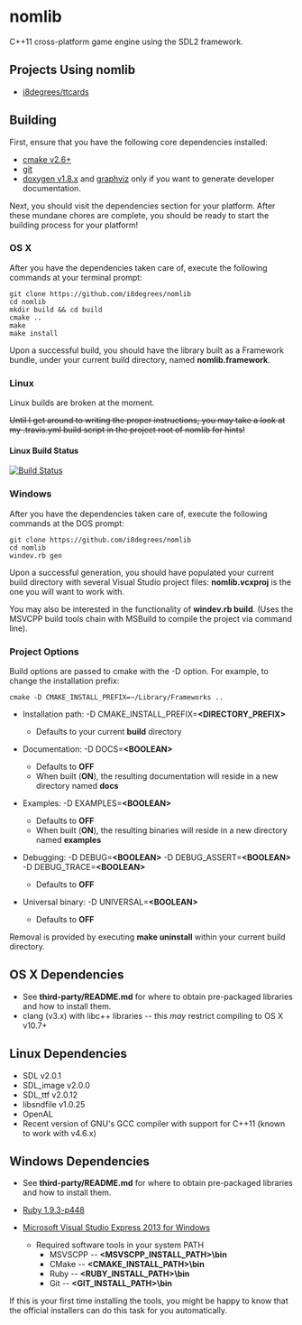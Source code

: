 # nomlib #

C++11 cross-platform game engine using the SDL2 framework.

## Projects Using nomlib ##

* [i8degrees/ttcards](https://github.com/i8degrees/ttcards)

## Building ##

First, ensure that you have the following core dependencies installed:

* [cmake v2.6+](http://www.cmake.org/)
* [git](http://git-scm.com/download/)
* [doxygen v1.8.x](http://www.stack.nl/~dimitri/doxygen/) and [graphviz](http://www.graphviz.org/) only if you want to generate developer documentation.

Next, you should visit the dependencies section for your platform. After these mundane chores are complete, you should be ready to start the building process for your platform!

### OS X ###

After you have the dependencies taken care of, execute the following commands at your terminal prompt:

```
git clone https://github.com/i8degrees/nomlib
cd nomlib
mkdir build && cd build
cmake ..
make
make install
```

Upon a successful build, you should have the library built as a Framework bundle, under your current build directory, named **nomlib.framework**.

### Linux ###

Linux builds are broken at the moment.

~~Until I get around to writing the proper instructions, you may take a look at my
.travis.yml build script in the project root of nomlib for hints!~~

#### Linux Build Status #####

[![Build Status](https://travis-ci.org/i8degrees/nomlib.png?branch=master,dev)](https://travis-ci.org/i8degrees/nomlib)

### Windows ###

After you have the dependencies taken care of, execute the following commands at the DOS prompt:

```
git clone https://github.com/i8degrees/nomlib
cd nomlib
windev.rb gen
```

Upon a successful generation, you should have populated your current build directory with several Visual Studio project files: **nomlib.vcxproj** is the one you will want to work with.

You may also be interested in the functionality of **windev.rb build**. (Uses the MSVCPP build tools chain with MSBuild to compile the project via command line).

### Project Options ###

Build options are passed to cmake with the -D option. For example, to change the installation prefix:

```
cmake -D CMAKE_INSTALL_PREFIX=~/Library/Frameworks ..
```

  - Installation path: -D CMAKE_INSTALL_PREFIX=**\<DIRECTORY_PREFIX\>**
    * Defaults to your current **build** directory

  - Documentation: -D DOCS=**\<BOOLEAN\>**
    * Defaults to **OFF**
    * When built (**ON**), the resulting documentation will reside in a new directory named **docs**

  - Examples: -D EXAMPLES=**\<BOOLEAN\>**
    * Defaults to **OFF**
    * When built (**ON**), the resulting binaries will reside in a new directory named **examples**

  - Debugging: -D DEBUG=**\<BOOLEAN\>** -D DEBUG_ASSERT=**\<BOOLEAN\>** -D DEBUG_TRACE=**\<BOOLEAN\>**
    * Defaults to **OFF**

  - Universal binary: -D UNIVERSAL=**\<BOOLEAN\>**
    * Defaults to **OFF**

Removal is provided by executing **make uninstall** within your current build directory.

## OS X Dependencies ##

* See **third-party/README.md** for where to obtain pre-packaged libraries and how to install them.
* clang (v3.x) with libc++ libraries -- this *may* restrict compiling to OS X v10.7+

## Linux Dependencies ##

* SDL v2.0.1
* SDL_image v2.0.0
* SDL_ttf v2.0.12
* libsndfile v1.0.25
* OpenAL
* Recent version of GNU's GCC compiler with support for C++11 (known to work with v4.6.x)

## Windows Dependencies ##

* See **third-party/README.md** for where to obtain pre-packaged libraries and how to install them.
* [Ruby 1.9.3-p448](http://rubyinstaller.org/downloads/)

* [Microsoft Visual Studio Express 2013 for Windows](http://www.microsoft.com/visualstudio/eng#downloads)

  - Required software tools in your system PATH
    * MSVSCPP -- **\<MSVSCPP_INSTALL_PATH\>\bin**
    * CMake -- **\<CMAKE_INSTALL_PATH\>\bin**
    * Ruby -- **\<RUBY_INSTALL_PATH\>\bin**
    * Git -- **\<GIT_INSTALL_PATH\>\bin**

If this is your first time installing the tools, you might be happy to know that the official installers can do this task for you automatically.
